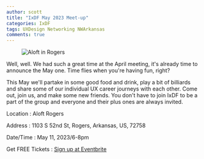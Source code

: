 ```yaml
---
author: scott
title: "IxDF May 2023 Meet-up"
categories: IxDF
tags: UXDesign Networking NWArkansas
comments: true
---
```


<figure class="alignleft">
    <img src="{{ '/assets/images/posts/ixdf-may-aloft.jpg' | relative_url }}" alt="Aloft in Rogers"/>
</figure>
    
Well, well. We had such a great time at the April meeting, it's already time to announce the May one. Time flies when you're having fun, right? 

This May we'll partake in some good food and drink, play a bit of billiards and share some of our individual UX career journeys with each other. Come out, join us, and make some new friends. You don't have to join IxDF to be a part of the group and everyone and their plus ones are always invited.

Location
: Aloft Rogers

Address
: 1103 S 52nd St, Rogers, Arkansas, US, 72758

Date/Time
: May 11, 2023/6-8pm

Get FREE Tickets
: [Sign up at Eventbrite](https://www.eventbrite.com/e/ixdf-nw-arkansas-may-2023-meet-up-tickets-620918904157)